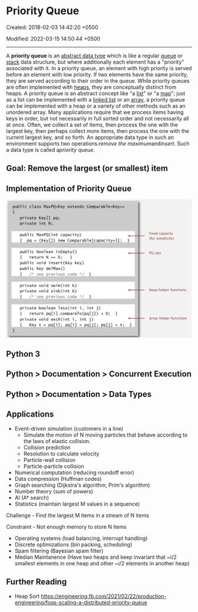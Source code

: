 # Priority Queue

Created: 2018-02-03 14:42:20 +0500

Modified: 2022-03-15 14:50:44 +0500

---

A **priority queue** is an [abstract data type](https://en.wikipedia.org/wiki/Abstract_data_type) which is like a regular [queue](https://en.wikipedia.org/wiki/Queue_(abstract_data_type)) or [stack](https://en.wikipedia.org/wiki/Stack_(abstract_data_type)) data structure, but where additionally each element has a "priority" associated with it. In a priority queue, an element with high priority is served before an element with low priority. If two elements have the same priority, they are served according to their order in the queue.
While priority queues are often implemented with [heaps](https://en.wikipedia.org/wiki/Heap_(data_structure)), they are conceptually distinct from heaps. A priority queue is an abstract concept like "a [list](https://en.wikipedia.org/wiki/List_(abstract_data_type))" or "a [map](https://en.wikipedia.org/wiki/Associative_array)"; just as a list can be implemented with a [linked list](https://en.wikipedia.org/wiki/Linked_list) or an [array](https://en.wikipedia.org/wiki/Array_data_structure), a priority queue can be implemented with a heap or a variety of other methods such as an unordered array.
Many applications require that we process items having keys in order, but not necessarily in full sorted order and not necessarily all at once. Often, we collect a set of items, then process the one with the largest key, then perhaps collect more items, then process the one with the current largest key, and so forth. An appropriate data type in such an environment supports two operations:*remove the maximum*and*insert*. Such a data type is called a*priority queue*.

## Goal: Remove the largest (or smallest) item

## Implementation of Priority Queue

![public](media/Priority-Queue-image1.png)

## Python 3

## Python > Documentation > Concurrent Execution

## Python > Documentation > Data Types

## Applications

- Event-driven simulation (customers in a line)
  - Simulate the motion of N moving particles that behave according to the laws of elastic collision.
  - Collision prediction
  - Resolution to calculate velocity
  - Particle-wall collision
  - Particle-particle collision
- Numerical computation (reducing roundoff error)
- Data compression (Huffman codes)
- Graph searching (Dijkstra's algorithm, Prim's algorithm)
- Number theory (sum of powers)
- AI (A* search)
- Statistics (maintain largest M values in a sequence)

Challenge - Find the largest M items in a stream of N items

Constraint - Not enough memory to store N items

- Operating systems (load balancing, interrupt handling)
- Discrete optimizations (bin packing, scheduling)
- Spam filtering (Bayesian spam filter)
- Median Maintanence (Have two heaps and keep invariant that ~i/2 smallest elements in one heap and other ~i/2 elements in another heap)

## Further Reading

- Heap Sort
<https://engineering.fb.com/2021/02/22/production-engineering/foqs-scaling-a-distributed-priority-queue>
